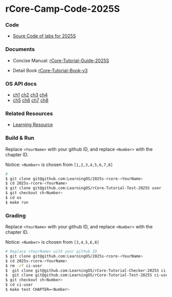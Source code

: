 # rCore-Camp-Code-2025S

### Code
- [Soure Code of labs for 2025S](https://github.com/LearningOS/rCore-Camp-Code-2025S)
### Documents

- Concise Manual: [rCore-Tutorial-Guide-2025S](https://LearningOS.github.io/rCore-Tutorial-Guide-2025S/)

- Detail Book [rCore-Tutorial-Book-v3](https://rcore-os.github.io/rCore-Tutorial-Book-v3/)


### OS API docs
- [ch1](https://learningos.github.io/rCore-Camp-Code-2025S/ch1/os/index.html) [ch2](https://learningos.github.io/rCore-Camp-Code-2025S/ch2/os/index.html) [ch3](https://learningos.github.io/rCore-Camp-Code-2025S/ch3/os/index.html) [ch4](https://learningos.github.io/rCore-Camp-Code-2025S/ch4/os/index.html)
- [ch5](https://learningos.github.io/rCore-Camp-Code-2025S/ch5/os/index.html) [ch6](https://learningos.github.io/rCore-Camp-Code-2025S/ch6/os/index.html) [ch7](https://learningos.github.io/rCore-Camp-Code-2025S/ch7/os/index.html) [ch8](https://learningos.github.io/rCore-Camp-Code-2025S/ch8/os/index.html)


### Related Resources
- [Learning Resource](https://github.com/LearningOS/rust-based-os-comp2022/blob/main/relatedinfo.md)


### Build & Run

Replace `<YourName>` with your github ID, and replace `<Number>` with the chapter ID.

Notice: `<Number>` is chosen from `[1,2,3,4,5,6,7,8]`

```bash
# 
$ git clone git@github.com:LearningOS/2025s-rcore-<YourName>
$ cd 2025s-rcore-<YourName>
$ git clone git@github.com:LearningOS/rCore-Tutorial-Test-2025S user
$ git checkout ch<Number>
$ cd os
$ make run
```

### Grading

Replace `<YourName>` with your github ID, and replace `<Number>` with the chapter ID.

Notice: `<Number>` is chosen from `[3,4,5,6,8]`

```bash
# Replace <YourName> with your github ID 
$ git clone git@github.com:LearningOS/2025s-rcore-<YourName>
$ cd 2025s-rcore-<YourName>
$ rm -rf ci-user
$  git clone git@github.com:LearningOS/rCore-Tutorial-Checker-2025S ci-user
$  git clone git@github.com:LearningOS/rCore-Tutorial-Test-2025S ci-user/user
$ git checkout ch<Number>
$ cd ci-user
$ make test CHAPTER=<Number>
```
